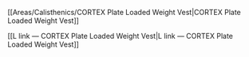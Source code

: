 [[Areas/Calisthenics/CORTEX Plate Loaded Weight Vest|CORTEX Plate Loaded Weight Vest]]

  

[[L link — CORTEX Plate Loaded Weight Vest|L link — CORTEX Plate Loaded Weight Vest]]